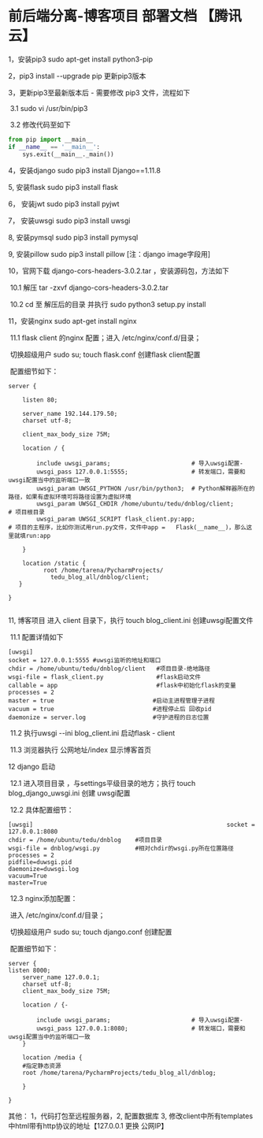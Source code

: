 # 前后端分离-博客项目 部署文档 【腾讯云】

1，安装pip3   sudo apt-get install python3-pip

2，pip3 install --upgrade pip 更新pip3版本

3，更新pip3至最新版本后 -  需要修改 pip3 文件，流程如下

​    3.1   sudo vi /usr/bin/pip3

​    3.2  修改代码至如下

```python
from pip import __main__ 
if __name__ == '__main__': 
    sys.exit(__main__._main())
```

4，安装django  sudo pip3 install Django==1.11.8   

5,   安装flask   sudo  pip3 install flask

6， 安装jwt     sudo pip3 install pyjwt

7， 安装uwsgi  sudo pip3 install uwsgi

8,    安装pymsql   sudo pip3 install pymysql

9,    安装pillow   sudo pip3 install pillow    [注：django image字段用]

10，官网下载  django-cors-headers-3.0.2.tar  ，安装源码包，方法如下

​        10.1  解压  tar -zxvf   django-cors-headers-3.0.2.tar

​        10.2  cd 至 解压后的目录 并执行  sudo python3 setup.py install

11，安装nginx   sudo apt-get install nginx

​		11.1 flask client 的nginx 配置；进入 /etc/nginx/conf.d/目录；

​		切换超级用户 sudo su;  touch flask.conf 创建flask client配置

​		配置细节如下：

```uwsgi
server {

    listen 80; 

    server_name 192.144.179.50;
    charset utf-8;

    client_max_body_size 75M;

    location / {

        include uwsgi_params;                       # 导入uwsgi配置-
        uwsgi_pass 127.0.0.1:5555;                  # 转发端口，需要和uwsgi配置当中的监听端口一致
        uwsgi_param UWSGI_PYTHON /usr/bin/python3;  # Python解释器所在的路径，如果有虚拟环境可将路径设置为虚拟环境
        uwsgi_param UWSGI_CHDIR /home/ubuntu/tedu/dnblog/client;                 # 项目根目录
        uwsgi_param UWSGI_SCRIPT flask_client.py:app;                      # 项目的主程序，比如你测试用run.py文件，文件中app =   Flask(__name__)，那么这里就填run:app

    }
    
    location /static {
          root /home/tarena/PycharmProjects/
            tedu_blog_all/dnblog/client;
   }
  
}
				
```



11,  博客项目 进入 client 目录下，执行 touch blog_client.ini  创建uwsgi配置文件

​        11.1 配置详情如下

```uwsgi
[uwsgi]
socket = 127.0.0.1:5555 #uwsgi监听的地址和端口
chdir = /home/ubuntu/tedu/dnblog/client   #项目目录-绝地路径
wsgi-file = flask_client.py				  #flask启动文件
callable = app 			                  #flask中初始化flask的变量
processes = 2
master = true							 #启动主进程管理子进程
vacuum = true							 #进程停止后 回收pid
daemonize = server.log 					 #守护进程的日志位置
```

​		11.2 执行uwsgi  --ini  blog_client.ini  启动flask - client

​		11.3 浏览器执行 公网地址/index 显示博客首页

12  django 启动

​	12.1   进入项目目录 ，与settings平级目录的地方；执行 touch blog_django_uwsgi.ini  创建 uwsgi配置

​	12.2   具体配置细节：

```uwsgi
[uwsgi]                                                       socket = 127.0.0.1:8080
chdir = /home/ubuntu/tedu/dnblog    #项目目录
wsgi-file = dnblog/wsgi.py			#相对chdir的wsgi.py所在位置路径
processes = 2
pidfile=duwsgi.pid
daemonize=duwsgi.log
vacuum=True
master=True

```

​	12.3  nginx添加配置：	

​		进入 /etc/nginx/conf.d/目录；

​		切换超级用户 sudo su;  touch django.conf 创建配置

​		配置细节如下：

```uwsgi
server {                                                                                                                         listen 8000;
    server_name 127.0.0.1;
    charset utf-8;
    client_max_body_size 75M;

    location / {-

        include uwsgi_params;                       # 导入uwsgi配置- 
        uwsgi_pass 127.0.0.1:8080;                  # 转发端口，需要和uwsgi配置当中的监听端口一致
    }

    location /media {
	#指定静态资源
	root /home/tarena/PycharmProjects/tedu_blog_all/dnblog;

    }   

}

```



其他：  1，代码打包至远程服务器，2,	配置数据库 3,	修改client中所有templates中html带有http协议的地址【127.0.0.1 更换 公网IP】

​              